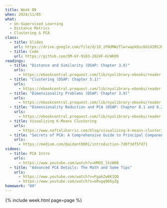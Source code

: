 ```yaml
---
title: Week 09
when: 2024/11/05
what:
  - Un-Supervised Learning
  - Distance Metrics
  - Clustering & PCA
class:
  - title: Slides
    url: https://drive.google.com/file/d/1O_zFNdMWzTlwrwapkDuc6U14IRSJH5Dq/
  - title: Code
    url: https://github.com/DM-GY-9103-2024F-H/WK09
readings:
  - title: "Distance and Similarity (DSAP: Chapter 3.8)"
    urls:
      - https://ebookcentral.proquest.com/lib/nyulibrary-ebooks/reader.action?docID=5264120&ppg=142
  - title: "Clustering (DSAP: Chapter 5.1)"
    urls:
      - https://ebookcentral.proquest.com/lib/nyulibrary-ebooks/reader.action?docID=5264120&ppg=218
  - title: "Dimensionality Problems (DSAP: Chapter 3.9)"
    urls:
      - https://ebookcentral.proquest.com/lib/nyulibrary-ebooks/reader.action?docID=5264120&ppg=147
  - title: "Dimensionality Reduction and PCA (DSAP: Chapter 8.1 and 8.2)"
    urls:
      - https://ebookcentral.proquest.com/lib/nyulibrary-ebooks/reader.action?docID=5264120&ppg=322
  - title: Visualizing K-Means Clustering
    urls:
      - https://www.naftaliharris.com/blog/visualizing-k-means-clustering/
  - title: "Secrets of PCA: A Comprehensive Guide to Principal Component Analysis"
    urls:
      - https://medium.com/@aidant0001/introduction-7d0f3df5fd71
videos:
  - title: PCA Intro
    urls:
      - https://www.youtube.com/watch?v=HMOI_lkzW08
  - title: "Advanced PCA Details: The Math and Some Tips"
    urls:
      - https://www.youtube.com/watch?v=FgakZw6K1QQ
      - https://www.youtube.com/watch?v=oRvgq966yZg
homework: "09"
---
```

{% include week.html page=page %}
